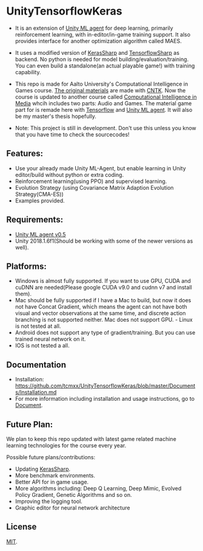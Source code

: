 # UnityTensorflowKeras

- It is an extension of [Unity ML agent](https://github.com/Unity-Technologies/ml-agents) for deep learning, primarily reinforcement learning, with in-editor/in-game training support. It also provides interface for another optimization algorithm called MAES.

- It uses a modified version of [KerasSharp](https://github.com/tcmxx/keras-sharp) and [TensorflowSharp](https://github.com/migueldeicaza/TensorFlowSharp) as backend. No python is needed for model building/evaluation/training. You can even build a standalone(an actual playable game!) with training capability.

- This repo is made for Aalto University's Computational Intelligence in Games course. [The original materials](https://github.com/tcmxx/CNTKUnityTools) are made with [CNTK](https://github.com/Microsoft/CNTK). Now the course is updated to another course called [Computational Intelligence in Media](https://onlinelearning.aalto.fi/pilot/intelligent-computational-media/) whcih includes two parts: Audio and Games. The material game part for is remade here with [Tensorflow](https://github.com/tensorflow/tensorflow) and [Unity ML agent](https://github.com/Unity-Technologies/ml-agents). It will also be my master's thesis hopefully.

- Note: This project is still in development. Don't use this unless you know that you have time to check the sourcecodes!


## Features:
* Use your already made Unity ML-Agent, but enable learning in Unity editor/build without python or extra coding.
* Reinforcement learning(using PPO) and supervised learning.
* Evolution Strategy (using Covariance Matrix Adaption Evolution Strategy(CMA-ES))
* Examples provided.

## Requirements: 
- [Unity ML agent v0.5](https://github.com/Unity-Technologies/ml-agents) 
- Unity 2018.1.6f1(Should be working with some of the newer versions as well).

## Platforms:
- Windows is almost fully supported. If you want to use GPU, CUDA and cuDNN are needed(Please google CUDA v9.0 and cudnn v7 and install them). 
- Mac should be fully supported if I have a Mac to build, but now it does not have Concat Gradient, which means the agent can not have both visual and vector observations at the same time, and discrete action branching is not supported neither. Mac does not support GPU. - Linux is not tested at all.
- Android does not support any type of gradient/training. But you can use trained neural network on it. 
- IOS is not tested a all.

## Documentation
- Installation: https://github.com/tcmxx/UnityTensorflowKeras/blob/master/Documents/Installation.md
- For more information including installation and usage instructions, go to [Document](Documents/Readme.md).

## Future Plan:
We plan to keep this repo updated with latest game related machine learning technologies for the course every year.

Possible future plans/contributions:
* Updating [KerasSharp](https://github.com/tcmxx/keras-sharp).
* More benchmark environments.
* Better API for in game usage.
* More algorithms including: Deep Q Learning, Deep Mimic, Evolved Policy Gradient, Genetic Algorithms and so on.
* Improving the logging tool.
* Graphic editor for neural network architecture

## License
[MIT](LICENSE).
